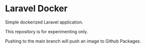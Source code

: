 # Laravel Docker

Simple dockerized Laravel application.

This repository is for experimenting only.

Pushing to the main branch will push an image to Github Packages.
